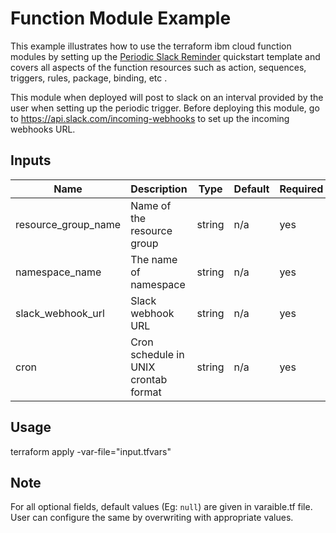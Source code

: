# Function Module Example

This example illustrates how to use the terraform ibm cloud function modules by setting up the [Periodic Slack Reminder](https://cloud.ibm.com/docs/openwhisk?topic=openwhisk-templates#slack-reminder-template) quickstart template and covers all aspects of the function resources such as action, sequences, triggers, rules, package, binding, etc . 

This module when deployed will post to slack on an interval provided by the user when setting up the periodic trigger. Before deploying this module, go to https://api.slack.com/incoming-webhooks to set up the incoming webhooks URL.


<!-- BEGINNING OF PRE-COMMIT-TERRAFORM DOCS HOOK -->

## Inputs

| Name                              | Description                                           | Type   | Default | Required |
|-----------------------------------|-------------------------------------------------------|--------|---------|----------|
| resource\_group\_name | Name of the resource group | string | n/a | yes |
| namespace_name | The name of namespace | string | n/a | yes |
| slack_webhook_url | Slack webhook URL | string | n/a | yes |
| cron | Cron schedule in UNIX crontab format  | string | n/a | yes |


<!-- END OF PRE-COMMIT-TERRAFORM DOCS HOOK -->

## Usage

terraform apply -var-file="input.tfvars"

## Note

For all optional fields, default values (Eg: `null`) are given in varaible.tf file. User can configure the same by overwriting with appropriate values.